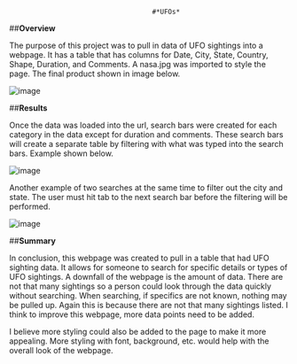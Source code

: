                                         #*UFOs*

##**Overview**

  The purpose of this project was to pull in data of UFO sightings into a webpage.  It has a table that has columns for Date, City, State, Country, Shape, Duration, and Comments.  A nasa.jpg was imported to style the page.  The final product shown in image below.  
  
  ![image](https://user-images.githubusercontent.com/85581208/149451887-ca462639-23c3-4b0e-af08-0a9aa956bd0e.png)

##**Results**

Once the data was loaded into the url, search bars were created for each category in the data except for duration and comments.  These search bars will create a separate table by filtering with what was typed into the search bars.  Example shown below.

![image](https://user-images.githubusercontent.com/85581208/149452324-5cf21299-23c0-492b-bc2c-602751e47f1d.png)

Another example of two searches at the same time to filter out the city and state.  The user must hit tab to the next search bar before the filtering will be performed.

![image](https://user-images.githubusercontent.com/85581208/149452407-74411c5d-6995-4c34-8f83-342ef5f26809.png)

##**Summary**

In conclusion, this webpage was created to pull in a table that had UFO sighting data.  It allows for someone to search for specific details or types of UFO sightings.  A downfall of the webpage is the amount of data.  There are not that many sightings so a person could look through the data quickly without searching.  When searching, if specifics are not known, nothing may be pulled up.  Again this is because there are not that many sightings listed.  I think to improve this webpage, more data points need to be added.

I believe more styling could also be added to the page to make it more appealing.  More styling with font, background, etc. would help with the overall look of the webpage.

